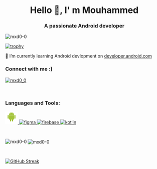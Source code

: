 <h1 align="center">Hello 👋, I'  m Mouhammed</h1>
<h3 align="center">A passionate Android developer</h3>

<p align="left">
  <img src="https://komarev.com/ghpvc/?username=mxd0-0&label=Profile%20views&color=0e75b6&style=flat" alt="mxd0-0" />
</p>


[![trophy](https://github-profile-trophy.vercel.app/?username=ryo-ma&theme=onedark)](https://github.com/ryo-ma/github-profile-trophy)


🌱 I’m currently learning Android devlopment on [developer.android.com](https://developer.android.com)

<h3 align="left">Connect with me :)</h3>
<p align="left">
  <a href="https://instagram.com/mxd0_0" target="_blank">
    <img align="center" src="https://raw.githubusercontent.com/rahuldkjain/github-profile-readme-generator/master/src/images/icons/Social/instagram.svg" alt="mxd0_0" height="30" width="40" />
  </a>
</p>

<br>


<h3 align="left">Languages and Tools:</h3>
<p align="left">
  <a href="https://developer.android.com" target="_blank" rel="noreferrer">
    <img src="https://raw.githubusercontent.com/devicons/devicon/master/icons/android/android-original-wordmark.svg" alt="android" width="40" height="40" />
  </a>
  <a href="https://www.figma.com/" target="_blank" rel="noreferrer">
    <img src="https://www.vectorlogo.zone/logos/figma/figma-icon.svg" alt="figma" width="40" height="40" />
  </a>
  <a href="https://firebase.google.com/" target="_blank" rel="noreferrer">
    <img src="https://www.vectorlogo.zone/logos/firebase/firebase-icon.svg" alt="firebase" width="40" height="40" />
  </a>
  <a href="https://kotlinlang.org" target="_blank" rel="noreferrer">
    <img src="https://www.vectorlogo.zone/logos/kotlinlang/kotlinlang-icon.svg" alt="kotlin" width="40" height="40" />
  </a>
</p>


<br>

<p>
  <img align="left" src="https://github-readme-stats.vercel.app/api/top-langs?username=mxd0-0&show_icons=true&locale=en&layout=compact" alt="mxd0-0" />
</p>



<p>
  &nbsp;<img align="center" src="https://github-readme-stats.vercel.app/api?username=mxd0-0&show_icons=true&locale=en" alt="mxd0-0" />
</p>

<br>

[![GitHub Streak](https://streak-stats.demolab.com?user=mxd0-0&theme=gotham&border_radius=4.9&date_format=M%20j%5B%2C%20Y%5D)](https://git.io/streak-stats)

